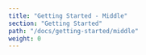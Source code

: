 ```yaml
---
title: "Getting Started - Middle"
section: "Getting Started"
path: "/docs/getting-started/middle"
weight: 0
---
```

